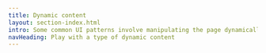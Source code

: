 ```yaml
---
title: Dynamic content
layout: section-index.html
intro: Some common UI patterns involve manipulating the page dynamically; some need a bit of help from JavaScript to work
navHeading: Play with a type of dynamic content
---
```

